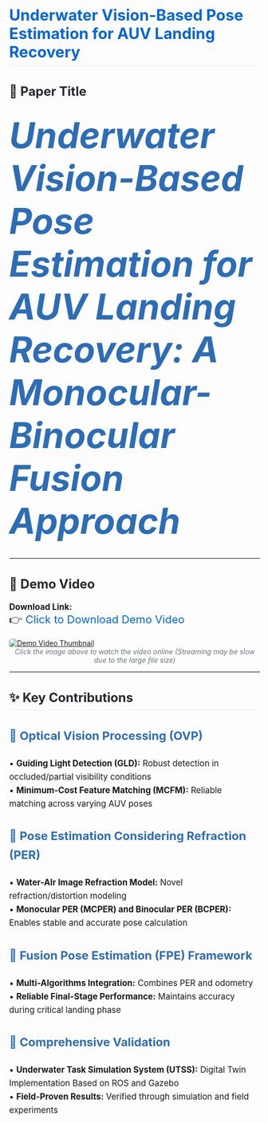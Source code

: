 <h1 style="font-size: 2.2em; color: #0366d6; border-bottom: 1px solid #eaecef; padding-bottom: 0.3em;">Underwater Vision-Based Pose Estimation for AUV Landing Recovery</h1>

<h2 style="font-size: 1.8em; color: #24292e;">📜 Paper Title</h2>
<p style="font-size: 2.2em;">
<em style="font-size: 2.3em; color: #2d6db6;"> <strong> Underwater Vision-Based Pose Estimation for AUV Landing Recovery: A Monocular-Binocular Fusion Approach </strong></em>
</p>

<hr style="border: 1px solid #eaecef;">

<h2 style="font-size: 1.8em; color: #24292e;">🎥 Demo Video</h2>
<p style="font-size: 1.2em;">
<strong>Download Link:</strong><br>
<span style="font-size: 1.3em;">👉 <a href="https://github.com/zzk-123-speic/Pose-Estimation-for-Landing-Recovery/blob/main/demo.mp4" style="color: #0366d6; text-decoration: none;">Click to Download Demo Video</a></span>
</p>  
<!-- Video Thumbnail (Click to play) -->
<p>
  <a href="https://zzk-123-speic.github.io/Pose-Estimation-for-Landing-Recovery/demo.mp4" style="display: block; max-width: 800px;">
    <img src="https://raw.githubusercontent.com/zzk-123-speic/Pose-Estimation-for-Landing-Recovery/main/demo.jpg" 
         alt="Demo Video Thumbnail" 
         style="max-width: 100%; border-radius: 4px; cursor: pointer;">
  </a>
  <em style="color: #6a737d; display: block; text-align: center;">Click the image above to watch the video online (Streaming may be slow due to the large file size)</em>
</p>
<hr style="border: 1px solid #eaecef;">


<h2 style="font-size: 1.8em; color: #24292e; border-bottom: 1px solid #eaecef; padding-bottom: 0.3em;">✨ Key Contributions</h2>

<div style="font-size: 1.2em; line-height: 1.6;">

<h3 style="color: #2d6db6; font-size: 1.4em;"><strong>🌟</strong> Optical Vision Processing (OVP) </h3>
<p>
• <strong>Guiding Light Detection (GLD):</strong> Robust detection in occluded/partial visibility conditions<br>
• <strong>Minimum-Cost Feature Matching (MCFM):</strong> Reliable matching across varying AUV poses
</p>

<h3 style="color: #2d6db6; font-size: 1.4em;"><strong>🌟</strong>  Pose Estimation Considering Refraction (PER)</h3>
<p>
• <strong>Water-AIr Image Refraction Model:</strong> Novel refraction/distortion modeling<br>
• <strong>Monocular PER (MCPER) and  Binocular PER (BCPER):</strong> Enables stable and accurate pose calculation 
</p>

<h3 style="color: #2d6db6; font-size: 1.4em;"><strong>🌟</strong> Fusion Pose Estimation (FPE) Framework</h3>
<p>
• <strong>Multi-Algorithms Integration:</strong> Combines PER and odometry <br>
• <strong>Reliable Final-Stage Performance:</strong> Maintains accuracy during critical landing phase
</p>

<h3 style="color: #2d6db6; font-size: 1.4em;"><strong>🌟</strong> Comprehensive Validation</h3>
<p>
• <strong>Underwater Task Simulation System (UTSS):</strong> Digital Twin Implementation Based on ROS and Gazebo<br>
• <strong>Field-Proven Results:</strong> Verified through simulation and field experiments
</p>
</div>
